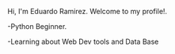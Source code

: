 Hi, I'm Eduardo Ramirez. Welcome to my profile!.

-Python Beginner.

-Learning about Web Dev tools and Data Base
